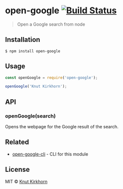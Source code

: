 # open-google [![Build Status](https://travis-ci.org/knutkirkhorn/open-google.svg?branch=master)](https://travis-ci.org/knutkirkhorn/open-google)
> Open a Google search from node

## Installation
```
$ npm install open-google
```

## Usage
```js
const openGoogle = require('open-google');

openGoogle('Knut Kirkhorn');
```

## API
### openGoogle(search)
Opens the webpage for the Google result of the search.

## Related
- [open-google-cli](https://github.com/knutkirkhorn/open-google-cli) - CLI for this module

## License
MIT © [Knut Kirkhorn](LICENSE)
